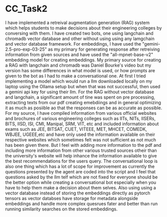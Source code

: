 # CC_Task2

I have implemented a retreival augmentation generation (RAG) system which helps students to make decisions about their engineering colleges by conversing with them. I have created two bots, one using langchain and chromadb vector database and other without using using any lamgchain and vector database framework. For embeddings, I have used the "gemini-2.5-pro-exp-03-25" as my primary for generating response after retreiving information from given sources and have used the "all-mpnet-base-v2" embedding model for creating embeddings. My primary source for creating a RAG with langchain and chromadb was Daniel Bourke's video but my version has some differences in what model is used, or how prompts are given to the bot as I had to make a conversational one. At first I tried implementing a model which would run a llm downloaded locally on my laptop using the Ollama setup but when that was not successful, then used a gemini api key for using their llm. For the RAG without vector database and langchain, a significant amount of tine was spent on pre processing, extracting texts from our pdf creating emebdiings and in general optimizing it as much as posiible ao that the responses can be as accurate as possible. For my source, I have compiled information from various official websites and brochures of various engineering colleges such as IITs, NITs, IISERs, BITS, IISD, ISI, CMI, Manipal, SRM, VIT, etc and included information about exams such as JEE, BITSAT, CUET, VITEEE, MET, MHCET, COMEDK, WBJEE, UGEEE,etc and have only used the information available on their respective websites which sometimes felt was not sufficient as not much has been given there. But I feel with adding more information to the pdf and including more information from other various trusted sources otheir than the university's website will help inhance the information available to give the best recommendations for the users query. The conversational loop is also one thing which has a lot of scope for improvement as currently the questions presented by the agent are coded into the script and I feel that questions asked by the llm telf which are not fixed for everyone should be the better option while creating a conversational bot especially when you have to help them make a decision about them selves. Also using using a vector database instead of storing the embeddings directly as pytorch tensors as vector databses have storage for metadata alongside embeddings and handle more complex quesrues fater and better than run running similarity searches on the stored embeddings.

